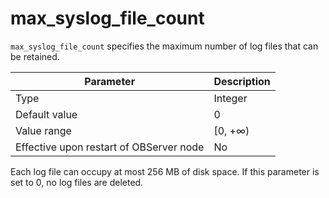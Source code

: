 # max_syslog_file_count

`max_syslog_file_count` specifies the maximum number of log files that can be retained.


| **Parameter** | **Description** |
|------------------|----------|
| Type | Integer |
| Default value | 0 |
| Value range | \[0, +∞) |
| Effective upon restart of OBServer node | No |



Each log file can occupy at most 256 MB of disk space.  If this parameter is set to 0, no log files are deleted.